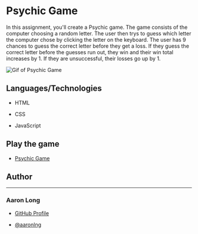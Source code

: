 # Psychic Game

In this assignment, you'll create a Psychic game. The game consists of the computer choosing a random letter. The user then trys to guess which letter the computer chose by clicking the letter on the keyboard. The user has 9 chances to guess the correct letter before they get a loss. If they guess the correct letter before the guesses run out, they win and their win total increases by 1. If they are unsuccessful, their losses go up by 1.

![Gif of Psychic Game](/week-3/psychic-game/assets/images/demo.gif)

## Languages/Technologies

- HTML

- CSS

- JavaScript

## Play the game

- [Psychic Game](https://aaronlng.github.io/psychic-game/)

## Author

---

### Aaron Long

- [GitHub Profile](https://github.com/aaronlng/)

- [@aaronlng](https://twitter.com/aaronlng)

